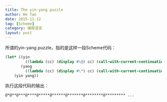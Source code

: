 ```yaml
---
title: The yin-yang puzzle
author: He Tao
date: 2015-11-12
tag: [Scheme]
category: 编程语言
layout: post
---
```


所谓的yin-yang puzzle，指的是这样一段Scheme代码：

~~~scheme
(let* ((yin
         ((lambda (cc) (display #\@) cc) (call-with-current-continuation (lambda (c) c))))
       (yang
         ((lambda (cc) (display #\*) cc) (call-with-current-continuation (lambda (c) c)))) )
    (yin yang))
~~~

执行这段代码的输出：

    @*@**@***@****@*****@******@*******@********@********* ...

<!--more-->